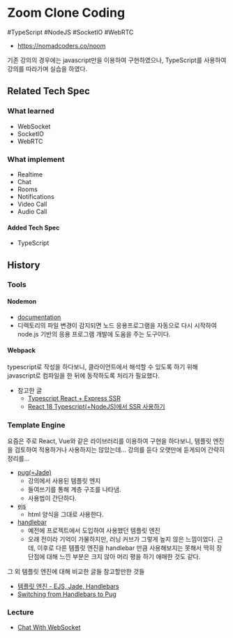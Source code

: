 # Zoom Clone Coding

#TypeScript #NodeJS #SocketIO #WebRTC

- https://nomadcoders.co/noom

기존 강의의 경우에는 javascript만을 이용하여 구현하였으나, TypeScript를 사용하여 강의를 따라가며 실습을 하였다.

## Related Tech Spec

### What learned

- WebSocket
- SocketIO
- WebRTC

### What implement

- Realtime
- Chat
- Rooms
- Notifications
- Video Call
- Audio Call

#### Added Tech Spec

- TypeScript

## History

### Tools

#### Nodemon

- [documentation](https://github.com/remy/nodemon#nodemon)
- 디렉토리의 파일 변경이 감지되면 노드 응용프로그램을 자동으로 다시 시작하여 node.js 기반의 응용 프로그램 개발에 도움을 주는 도구이다.

#### Webpack

typescript로 작성을 하다보니, 클라이언트에서 해석할 수 있도록 하기 위해 javascript로 컴파일을 한 뒤에 동작하도록 처리가 필요했다.

- 참고한 글
  - [Typescript React + Express SSR](https://gist.github.com/anthonyjoeseph/bdcf9be5cfc515cad334b687237c1556)
  - [React 18 Typescript(+NodeJS)에서 SSR 사용하기](https://dreamfuture.tistory.com/68)

### Template Engine

요즘은 주로 React, Vue와 같은 라이브러리를 이용하여 구현을 하다보니, 템플릿 엔진을 검토하여 적용하거나 사용하지는 않았는데...
강의를 듣다 오랫만에 듣게되어 간략히 정리를...

- [pug(=Jade)](https://pugjs.org/api/getting-started.html)
  - 강의에서 사용된 템플릿 엔지
  - 들여쓰기를 통해 계층 구조를 나타냄.
  - 사용법이 간단하다.
- [ejs](https://ejs.co)
  - html 양식을 그대로 사용한다.
- [handlebar](https://handlebarsjs.com/installation/)
  - 예전에 프로젝트에서 도입하여 사용했던 템플릿 엔진
  - 오래 전이라 기억이 가물하지만, 러닝 커브가 그렇게 높지 않은 느낌이었다. 근데, 이후로 다른 템플릿 엔진을 handlebar 만큼 사용해보지는 못해서 딱히 장단점에 대해 느낀 부분은 크지 않아 머리 평을 하기 애매한 것도 같다.

그 외 템플릿 엔진에 대해 비교한 글들 참고할만한 것들

- [템플릿 엔진 - EJS, Jade, Handlebars](https://skout90.github.io/2017/08/15/Node.js/4.%20템플릿엔진/)
- [Switching from Handlebars to Pug](https://medium.com/nerd-for-tech/switching-from-handlebars-to-pug-416693e1cb76)

### Lecture

- [Chat With WebSocket](./websocket.md)

